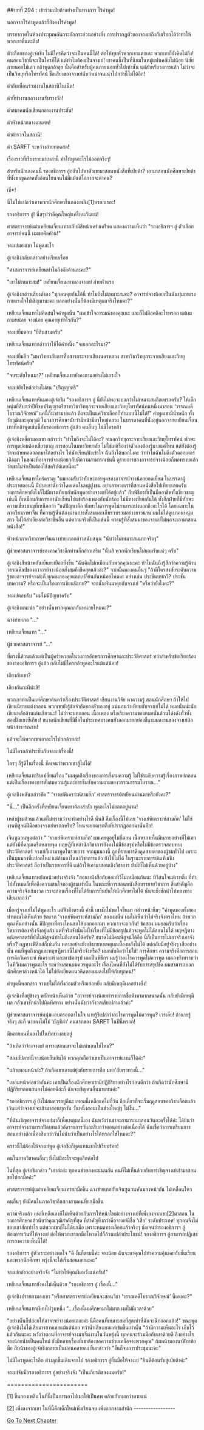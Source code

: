 ##บทที่ 294 : เข้าร่วมเป่ยต้าอย่างเป็นทางการ
ไร้คำพูด!

นอกจากไร้คำพูดแล้วก็ยังคงไร้คำพูด!

บรรยากาศในห้องประชุมพลันกระอักกระอ่วนอย่างยิ่ง การปรากฏตัวของจางเย่ถึงกับเรียกได้ว่าทำให้พวกเขาตื่นตะลึง!

ตัวเลือกของอู๋เจ๋อชิง ไม่มีใครคิดว่าจะเป็นคนนี้ได้! ต่อให้ทุบหัวพวกเขาแตกเละ พวกเขาก็ยังคิดไม่ถึง! คนสอนวิชานี้จะเป็นใครก็ได้ แต่ทำไมต้องเป็นจางเย่! เขาคนนี้เป็นที่นิยมในหมู่แฟนคลับไม่น้อย นิสัยภายนอกไม่เลว กล้าพูดกล้าลุย นั่นคือสำหรับผู้คนภายนอกทั่วไปเท่านั้น แต่สำหรับวงการแล้ว ไม่ว่าจะเป็นวิทยุหรือโทรทัศน์ ชื่อเสียงของจางเย่นับว่าเน่าจนเน่าไปกว่านี้ไม่ได้อีก!

ด่ากับเพื่อนร่วมงานในสถานีในเน็ต!

ด่าที่ทำงานกลางงานรับรางวัล!

ด่าสมาคมนักเขียนกลางงานประชัน!

ด่าหัวหน้ากลางงานศพ!

ด่าตำรวจในสถานี!

ด่า SARFT ระหว่างถ่ายทอดสด!

เรื่องราวที่เรียงรายมาเหล่านี้ ทำให้พูดอะไรไม่ออกจริงๆ!

สำหรับนักเลงคนนี้ รองอธิการฯ อู๋กลับไปหาตัวเขามาสอนหนังสือที่เป่ยต้า? เอามาสอนนักศึกษาเป่ยต้าที่ทั้งชาญฉลาดทั้งอ่อนโยนจนไม่มีแม้แต่โอกาสจะด่าคน?

เชี่*!

นี่ไม่ใช่แปลว่าเอาพวกนักศึกษาขึ้นกองเพลิง[1]หรอกเรอะ!

รองอธิการฯ อู๋! นี่สรุปว่าดีคุณใหญ่แค่ไหนกันแน่!

ศาสตราจารย์เฒ่าเหยียนเจี้ยนเทากลับมีสีหน้าเคร่งเครียด แสดงความเห็นว่า "รองอธิการฯ อู๋ ตัวเลือกอาจารย์คนนี้ ผมขอคัดค้าน!"

จางเย่มองเขา ไม่พูดอะไร

อู๋เจ๋อชิงกลับกล่าวอย่างเรียบเรื่อย

"ศาสตราจารย์เหยียนทำไมถึงคัดค้านละคะ?"

"เขาไม่เหมาะสม!" เหยียนเจี้ยนเทามองจางเย่ ส่ายหัวแรง

อู๋เจ๋อชิงกล่าวเสียงต่ำลง "ทุกคนคุยกันได้นี่ ทำไมถึงไม่เหมาะสมคะ? อาจารย์จางน้อยเป็นฉันทุ่มเทแรงกายแรงใจไปเชิญมานะคะ บอกอย่างนั้นก็ต้องมีเหตุผลจริงไหมคะ?"

เหยียนเจี้ยนเทาไม่คิดสนใจคำพูดนั่น "ผมเข้าใจอารมณ์ของคุณนะ และก็ไม่มีอคติอะไรหรอก แต่ผมถามหน่อย จางน้อย คุณอายุเท่าไรกัน?"

จางเย่ยิ้มตอบ "ยี่สิบสามครับ"

เหยียนเจี้ยนเทากล่าวว่าใช้ได้คำหนึ่ง "จบเอกอะไรมา?"

จางเย่ยิ้มอีก "มหาวิทยาลัยการสื่อสารกระจายเสียงนครหลวง สาขาวิชาวิทยุกระจายเสียงและวิทยุโทรทัศน์ครับ"

"จบระดับไหนมา?" เหยียนเจี้ยนเทายังคงถามอย่างไม่เกรงใจ

จางเย่ยักไหล่อย่างไม่สน "ปริญญาตรี"

เหยียนเจี้ยนเทาหันมองอู๋เจ๋อชิง "รองอธิการฯ อู๋ นี่ยังไม่พอจะบอกว่าไม่เหมาะสมอีกเหรอครับ? ให้เด็กหนุ่มยี่สิบกว่าปีที่จบปริญญาตรีสาขาวิชาวิทยุกระจายเสียงและวิทยุโทรทัศน์คนหนึ่งมาสอน ‘วรรณคดีโบราณวิจักษณ์’ แค่นี้ก็น่าขำมากแล้ว ถึงจะเป็นแค่วิชาเลือกก็ทำแบบนี้ไม่ได้!" คำพูดเขามีน้ำหนัก ทั้งวัยวุฒิและคุณวุฒิ ในวงการศึกษานับว่ามีหน้ามีตาใหญ่หลวง ในบรรดาคนที่นั่งอยู่นอกจากเหยียนเจี้ยนเทาที่กล้าพูดเช่นนี้กับรองอธิการฯ อู๋แล้ว คนอื่นๆ ไม่มีใครกล้า

อู๋เจ๋อชิงหลี่ตามองเขา กล่าวว่า "ทำไมถึงจะไม่ได้คะ? จบเอกวิทยุกระจายเสียงและวิทยุโทรทัศน์ ทักษะการพูดย่อมต้องเชี่ยวชาญ การสอนในมหาวิทยาลัย ไม่ใช่แค่เรื่องว่าตัวเองต้องรู้มากแค่ไหน แต่ยังต้องรู้ว่าจะถ่ายทอดออกมาได้อย่างไร ให้นักเรียนฟังเข้าใจ ฉันถึงได้บอกไงคะ ว่าทำไมฉันไม่ดึงตัวดอกเตอร์เฉินมา ในขณะที่อาจารย์จางน้อยกลับมีความสามารถเช่นนี้ ดูรายการของอาจารย์จางน้อยก็พอทราบแล้วว่าเขาไม่จำเป็นต้องใช้สคริปต์เลยนี่คะ"

เหยียนเจี้ยนเทาใคร่ครวญ "ผมยอมรับว่าทักษะการพูดของอาจารย์จางน้อยยอดเยี่ยม ในบรรดาผู้ประกาศตอนนี้ ฝีปากเขานับว่าโดดเด่นในหมู่ฝูงชน อย่าเอาพวกเราที่สอนหนังสือไปเทียบเลยครับ วงการศึกษายังไงก็ไม่มีทางเทียบกับนักพูดอย่างจางเย่ได้อยู่แล้ว" กับพิธีกรที่เป็นมืออาชีพทั้งเชี่ยวชาญเช่นนี้ ก็เหมือนกับการเอานักเขียนไปแข่งร้องเพลงกับนักร้อง ไม่มีทางเทียบกันได้ ทั้งอีกฝ่ายก็มีทักษะความเชี่ยวชาญที่เหนือกว่า "แต่ปัญหาคือ ทักษะในการพูดไม่สามารถบ่งบอกถึงอะไรได้ โดยเฉพาะในภาควิชาภาษาจีน ที่ความรู้นั้นต้องผ่านการสั่งสมและเก็บรวบรวมอย่างยาวนาน ผมไม่ได้ดูเบาคนหนุ่มสาว ไม่ได้ลำเอียงต่อวิชาชีพอื่น แต่ความจริงก็เป็นเช่นนี้ ความรู้ที่สั่งสมมาของจางเย่ไม่พอจะเอามาสอนหนังสือ!"

หัวหน้าภาควิชาภาษาจีนฉางข่ายเกอกล่าวสนับสนุน "นับว่าไม่เหมาะสมมากจริงๆ"

ผู้ช่วยศาสตราจารย์ของภาควิชาอีกท่านก็กล่าวเสริม "นั่นสิ พวกนักเรียนไม่ยอมรับแน่ๆ ครับ"

อู๋เจ๋อชิงสีหน้าพลันเย็นยะเยือกยิ่งขึ้น "ฉันคิดไม่เหมือนกับพวกคุณนะคะ ทำไมฉันถึงรู้สึกว่าความรู้ด้านวรรณศิลป์ของอาจารย์จางน้อยสั่งสมถึงขีดสุดแล้วล่ะ?" จากนั้นมองคนอื่นๆ "ถ้ามีใครสงสัยระดับความรู้ของอาจารย์จางล่ะก็ ทุกคนลองคุยแลกเปลี่ยนกันหน่อยไหมคะ อย่างเช่น ประชันบทกวี? ประชันบทความ? หรือจะเป็นเรื่องการเขียนนิยาย?" จากนั้นหันมาคุยกับจางเย่ "หรือว่ายังไงคะ?"

จางเย่ตอบรับ "ผมไม่มีปัญหาครับ"

อู๋เจ๋อชิงแนะนำ "อย่างนั้นพวกคุณถกกันหน่อยไหมคะ?"

ฉางข่ายเกอ "..."

เหยียนเจี้ยนเทา "..."

ผู้ช่วยศาสตราจารย์ "..."

ที่ตรงนี้ล้วนแล้วแต่เป็นผู้คร่ำหวอดในวงการอักษรการศึกษาและประวัติศาสตร์ ทว่าสำหรับข้อเรียกร้องของรองอธิการฯ อู๋แล้ว กลับไม่มีใครกล้าพูดอะไรแม้แต่น้อย!

เถียงกับเขา?

เถียงกันกะผีน่ะสิ!

พวกเขาทำเป็นแค่ศึกษาค้นคว้าเรื่องประวัติศาสตร์ เขียนงานวิจัย หาความรู้ สอนนักศึกษา ถ้าให้ไปเขียนนิยายแต่งกลอน พวกเขายังรู้ข้อจำกัดของตัวเองอยู่ แน่นอนว่าเทียบกับจางเย่ไม่ได้ หมอนั่นน่ะนักเขียนหลักล้านเล่มเชียวนะ! ไม่ว่าจะบทกลอน เนื้อเพลง หรือเรียงความของหมอนั่นล้วนโด่งดังทั่วทั้งสองฝั่งแยงซีเกียง! ขนาดนักเขียนที่มีชื่อในประเทศบางคนยังออกมายกย่องชื่นชมผลงานของจางเย่ต่อหน้าสาธารณชน!

แล้วจะให้พวกเขาเอาอะไรไปถกด้วยล่ะ!

ไม่มีใครกล้าประชันกับจางเย่เรื่องนี้!

ใครๆ ก็รู้ดีในเรื่องนี้ ชัดเจนว่าพวกเขาสู้ไม่ได้!

เหยียนเจี้ยนเทารีบเปลี่ยนเรื่อง "ผมพูดถึงเรื่องของการสั่งสมความรู้ ไม่ใช่ระดับความรู้เรื่องกาพย์กลอน แต่เป็นเรื่องของการสั่งสมความรู้และการซึมซับความงามของวรรณกรรมโบราณ..."

อู๋เจ๋อชิงพลันกล่าวขัด " ‘จางเย่พิเคราะห์สามก๊ก’ ศาสตราจารย์เหยียนผ่านตาหรือยังคะ?"

"นี่..." เป็นอีกครั้งที่เหยียนเจี้ยนเทาต้องสำลัก พูดอะไรไม่ออกอยู่นาน!

เหล่าผู้ชมล้วนแล้วแต่ไม่ทราบว่าจะทำอย่างไรดี นั่นสิ ลืมเรื่องนี้ไปเลย ‘จางเย่พิเคราะห์สามก๊ก’ ไม่ใช่งานพิสูจน์ฝีมือของจางเย่หรอกหรือ? ไหนจะยอดเรตติ้งที่ปรากฏออกมานั่นอีก!

เจินซูฉวนพูดต่อว่า " ‘จางเย่พิเคราะห์สามก๊ก’ ผมเคยดูอยู่ไม่กี่ตอน เนื้อหาภายในมีหลายอย่างที่ไม่เลว แต่ยังมีที่คลุมเครือหลายจุด ทฤษฎีที่เหล่านักวิชาการยังคงไม่มีข้อสรุปหรือไม่มีข้อตรวจสอบทางประวัติศาสตร์ จางเย่ก็เอามาพูดในรายการ จากมุมมองนี้ ถูกที่รายการดึงดูดสายตาของผู้ชมทั่วไป เพราะเป็นมุมมองที่แปลกใหม่ แต่ถ้ามองในแง่วิชาการแล้ว ยังใช้ไม่ได้ ในฐานะรายการบันเทิงเชิงประวัติศาสตร์ ถือว่าเป็นรายการที่ดี แต่ถ้าให้เอามาสอนเชิงวิชาการ ยังมีที่ไม่เห็นด้วยอยู่บ้าง"

เหยียนเจี้ยนเทาพยักหน้าอย่างจริงจัง "สอนหนังสือกับออกทีวีไม่เหมือนกันนะ ทีวีสนใจแต่เรทติ้ง ที่ทำไปทั้งหมดก็เพื่อดึงความสนใจของผู้ชมเท่านั้น ในขณะที่การสอนหนังสือบรรยายวิชาการ สิ่งสำคัญคือความจริงจังเข้มงวด เราจะสอนเรื่องที่ไม่ได้รับการยืนยันให้นักศึกษาไม่ได้ นั่นจะยิ่งชักนำให้หลงทางเสียมากกว่า"

เมื่อครู่จางเย่ไม่ได้พูดอะไร แต่ฟังถึงตรงนี้ คำนี้ เขาชักไม่พอใจขึ้นมา กล่าวหน้ายิ้มๆ "คำพูดของทั้งสองท่านผมไม่เห็นด้วย ข้อแรก ‘จางเย่พิเคราะห์สามก๊ก’ ของผมนั้น ผมไม่เห็นว่าไม่จริงจังตรงไหน ถ้าพวกคุณเห็นอย่างนั้น มีปัญหาที่ตรงไหนขอให้บอกออกมา พวกเราจะถกกัน! ข้อสอง ผมยอมรับว่าเรื่องวิชาการต้องจริงจังอยู่แล้ว แต่ที่จริงจังนั่นไม่ใช่เรื่องที่ไม่มีข้อสรุปแล้วจะพูดไม่ได้สอนไม่ได้ ทฤษฎีทางคณิตศาสตร์ที่ยังไม่พิสูจน์ทำไมถึงสอนได้ครับ? ขนาดไม่มีคนพิสูจน์ได้อีก นี่ก็เป็นการไม่เอาจริงเอาจังหรือ? กฏทางฟิสิกส์ก็เช่นกัน หลายอย่างยังอธิบายหาเหตุผลเบื้องหลังไม่ได้ แต่กลับมีอยู่จริงๆ เสียอย่างนั้น คนที่พูดถึงกฎและทฤษฎีพวกนี้ไม่จริงจังหรือ? ผมกลับคิดว่าไม่ใช่! การศึกษา ความจริงคือการสอนการคิดวิเคราะห์ พิเคราะห์ และหาข้อสรุป ผมเป็นพิธีกร ผมรู้ว่าอะไรควรพูดไม่ควรพูด ผมเองยังทราบว่าในทีวีผมควรพูดอะไร ระหว่างสอนผมควรพูดอะไร เรื่องไหนที่ยังไม่ได้รับการสรุปชัด ผมสามารถบอกนักศึกษาล่วงหน้าได้ ไม่ใช่ยัดเยียดแนวคิดของผมลงไปให้กับทุกคน!"

คำพูดนี้พอกล่าว จางเย่ไม่ได้ทั้งถ่อมตัวหรือเย่อหยิ่ง กลับมีเหตุมีผลอย่างยิ่ง!

อู๋เจ๋อชิงที่อยู่ข้างๆ พยักหน้าเห็นด้วย "อาจารย์จางน้อยทำรายการชื่อดังมามากขนาดนั้น กลับยังมีเหตุมีผล กลัวเขาชักนำไปผิดทิศทาง อย่างนั้นนับว่ากังวลเสียเปล่าแล้วค่ะ"

ผู้ช่วยศาสตราจารย์หนุ่มแอบกรอกตาในใจ นายรู้รึเปล่าว่าอะไรควรพูดไม่ควรพูด? เวรเอ๊ย! ถ้านายรู้จริงๆ ล่ะก็ นายคงไม่ใช่ ‘บัญชีดำ’ คนแรกของ SARFT ในปีนี้หรอก!

มีหลายคนที่มองไปในทิศทางลบอยู่

"ถ้าเกิดว่าจ้างจางเย่ ตารางสอนเขาจะไม่แน่นอนใช่ไหม?"

"สองสัปดาห์นี้จางน้อยยืนยันได้ พวกคุณถือว่าเขาเป็นอาจารย์แทนก็ได้ค่ะ"

"แล้วเทอมหน้าล่ะ? ถ้าเกิดเขาเอาแต่ยุ่งกับรายการอีก มหา'ลัยเราทางนี้..."

"เทอมหน้าค่อยว่ากันค่ะ เอาเป็นเรื่องนักศึกษาเรามีปฏิกิริยาอย่างไรก่อนดีกว่า ถ้าเกิดว่านักศึกษามีปฏิกิริยาตอบสนองไม่ค่อยดีล่ะก็ ฉันจะเชิญคนอื่นมาแทนค่ะ"

"รองอธิการฯ อู๋ ยังไม่สมควรอยู่ดีนะ เทอมนี้เหลือแค่ไม่กี่วัน อีกเดี๋ยวก็จะเริ่มฤดูสอบของวิชาเลือกแล้ว เว้นแต่ว่าจางเย่จะเข้ามาสอนทุกวัน วันหนึ่งสอนเป็นช่วงใหญ่ๆ ไม่งั้น..."

"ที่ฉันเชิญอาจารย์จางเย่มาก็เพื่อเหตุผลนี้เอง ฉันหวังว่าเขาจะสามารถมาสอนวันละครั้งได้ค่ะ ได้ยินว่าอาจารย์จางสามารถปิดบทแล้วอัดรายการวันละสิบกว่าตอนอย่างต่อเนื่องได้ ฉันเชื่อว่าการเตรียมการสอนอย่างต่อเนื่องสิบกว่าวันไม่นับว่าเป็นอย่างไรได้หรอกใช่ไหมคะ?"

คราวนี้ไม่ต้องให้จางเย่พูด อู๋เจ๋อชิงก็พูดแทนเขาไปเรียบร้อย!

คนในภาควิชาคนอื่นๆ ยิ่งไม่มีอะไรจะพูดอีกต่อไป

ในที่สุด อู๋เจ๋อชิงกล่าว "เอาล่ะค่ะ ทุกคนช่วยลงคะแนนกัน คนที่ไม่เห็นด้วยกับการเชิญจางเย่เข้ามาสอนขอให้ยกมือค่ะ"

ศาสตราจารย์ผู้เฒ่าเหยียนเจี้ยนเทายกมือขึ้น
ฉางข่ายเกอกับเจินซูฉวนหันมองหน้ากัน ไม่เคลื่อนไหว

คนอื่นๆ ยังมีคนในภาควิชาอีกสองสามคนที่ยกมือขึ้น

ความจริงแล้ว คนที่เหลือเองก็ไม่เห็นด้วยกับการให้หน้าใหม่อย่างจางเย่ที่เพิ่งลงจากเขา[2]มาสอน ในวงการศึกษาแล้วนับว่าคุณวุฒิสำคัญที่สุด ที่สำคัญยิ่งกว่าคือจางเย่มีชื่อ 'เสีย' ระดับประเทศ! ทุกคนจึงไม่ชอบเขาสักเท่าไร แต่พวกเขาก็ไม่ได้ยกมือ เพราะหมดทางเลือกแล้วจริงๆ ชัดเจนว่ารองอธิการฯ อู๋ต้องการเว้นที่ให้จางเย่ ต่อให้พวกเขายกมือโหวดไปก็ล้วนเปล่าประโยชน์! รองอธิการฯ อู๋สามารถปฏิเสธการลงความเห็นนี้ได้!

รองอธิการฯ อู๋หัวเราะอย่างพอใจ "ดี งั้นก็ตามนี้ค่ะ จางน้อย ฉันจะพาคุณไปทำความคุ้นเคยกับชั้นเรียนและพวกนักศึกษา พรุ่งนี้จะได้เริ่มสอนเลยนะคะ"

จางเย่กล่าวอย่างจริงจัง "ไม่ทำให้คุณผิดหวังแน่ครับ!"

เหยียนเจี้ยนเทายังคงไม่เห็นด้วย "รองอธิการฯ อู๋ เรื่องนี้..."

อู๋เจ๋อชิงปรายตามองเขา "หรือศาสตราจารย์เหยียนจะสอนวิชา ‘วรรณคดีโบราณวิจักษณ์’ นี้เองคะ?"

เหยียนเจี้ยนเทาเงียบไปวูบหนึ่ง "...เรื่องนี้ผมศึกษามาไม่มาก ผมไม่มีเวลาด้วย"

"อย่างนั้นก็ปล่อยให้อาจารย์จางน้อยเถอะค่ะ นี่คือคนที่เหมาะสมที่สุดเท่าที่ฉันจะนึกออกแล้ว!" ขณะพูด อู๋เจ๋อชิงไม่ได้เสียมารยาทเลยแม้แต่น้อย ทว่าน้ำเสียงเธอแค่เข้มขึ้นเท่านั้น "ถ้ามีความเห็นอะไร เก็บไว้แล้วกันนะคะ หวังว่าตอนที่อาจารย์จางมาเริ่มงานในวันพรุ่งนี้ ทุกคนจะร่วมมือกับเขาด้วยดี ถึงอย่างไรจางน้อยนับเป็นคนใหม่ ยังมีหลายเรื่องที่เขาต้องขอความช่วยเหลือจางพวกคุณ" ก้มหน้ามองนาฬิกาข้อมือ สีหน้าของอู๋เจ๋อชิงกลายเป็นผ่อนคลายลง ยิ้มกล่าวว่า "งั้นก็จบการประชุมนะคะ"

ไม่มีใครพูดอะไรอีก ต่างลุกขึ้นเดินจากไป
รองอธิการฯ อู๋ยื่นมือให้จางเย่ "ยินดีต้อนรับสู่เป่ยต้าค่ะ"

จางเย่จับมือรองอธิการฯ อู๋อย่างจริงจัง "เป็นเกียรติของผมครับ!"

=======================

[1] ขึ้นกองเพลิง ในที่นี้เป็นการเอาไปเผาให้เป็นศพ คล้ายกับบอกว่าตายแน่

[2] เพิ่งลงจากเขา ในที่นี้คือเด็กใหม่เพิ่งเรียนจบ เพิ่งออกจากสำนัก
*-*-*-*-*-*-*-*-*-*-*-*-*-*-*-*-*-*


[Go To Next Chapter]( ./95.md)